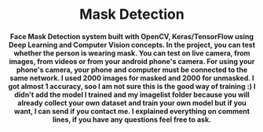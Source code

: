 <h1 align="center">Mask Detection</h1>

<div align= "center">
  <h4>Face Mask Detection system built with OpenCV, Keras/TensorFlow using Deep Learning and Computer Vision concepts. In the project, you can test whether the person is wearing mask. You can test on live camera, from images, from videos or from your android phone's camera. For using your phone's camera, your phone and computer must be connected to the same network. I used 2000 images for masked and 2000 for unmasked. I got almost 1 accuracy, soo I am not sure this is the good way of training :) I didn't add the model I trained and my imagelist folder because you will already collect your own dataset and train your own model but if you want, I can send if you contact me. I explained everything on comment lines, if you have any questions feel free to ask. </h4>
</div>
